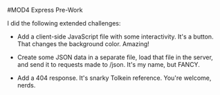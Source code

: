#MOD4 Express Pre-Work

I did the following extended challenges:

- Add a client-side JavaScript file with some interactivity. It's a button. That changes the background color. Amazing!

- Create some JSON data in a separate file, load that file in the server, and send it to requests made to /json. It's my name, but FANCY.

- Add a 404 response. It's snarky Tolkein reference. You're welcome, nerds.
